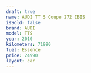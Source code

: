 ```yaml
---
draft: true
name: AUDI TT S Coupe 272 IBIS
isSold: false
brand: AUDI
model: TTS
year: 2010
kilometers: 71990
fuel: Essence
price: 24990
layout: car
---
```


